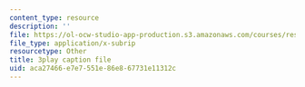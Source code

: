 ```yaml
---
content_type: resource
description: ''
file: https://ol-ocw-studio-app-production.s3.amazonaws.com/courses/res-6-007-signals-and-systems-spring-2011/aca27466e7e7551e86e867731e11312c_KJnAy6hzetw.vtt
file_type: application/x-subrip
resourcetype: Other
title: 3play caption file
uid: aca27466-e7e7-551e-86e8-67731e11312c
---
```

